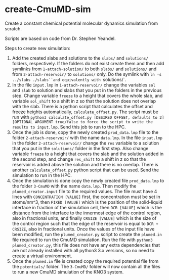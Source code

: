 # create-CmuMD-sim

Create a constant chemical potential molecular dynamics simulation from scratch.

Scripts are based on code from Dr. Stephen Yeandel.

Steps to create new simulation:

1. Add the created slabs and solutions to the `slabs/` and `solutions/` folders, respectively. If the folders do not exist create them and then add symlinks from `1-attach-solution/` to both `slabs/` and `solutions/` and from `2-attach-reservoir/` to `solutions/` only. Do the symlink with `ln -s ../slabs ./slabs``and equivalently with `solutions/`.
2. In the file `input.lmp` in `1-attach-reservoir/` change the variables `sol` and `slab` to solution and slabs that you put in the folders in the previous step. Change variable `freeze` to a height that covers the whole slab, and variable `sol_shift` to a shift in z so that the solution does not overlap with the slab. There is a python script that calculates the offset and freeze heights automatically, `calculate_offset.py`. The script must be run with `python3 calculate_offset.py [DESIRED OFFSET, defaults to 2] [OPTIONAL ARGUMENT true/false to force the script to write the results to input.lmp`. Send this job to run to the HPC.
3. Once the job is done, copy the newly created `prod_data.lmp` file to the folder `2-attach-reservoir/` with the name `data.lmp`. In the file `input.lmp` in the folder `2-attach-reservoir/` change the `res` variable to a solution that you put in the `solutions/` folder in the first step. Also change variable `freeze` to a height that covers the slab and the solution added in the second step, and change `res_shift` to a shift in z so that the reservoir is added above the solution and there is no overlap. There is another `calculate_offset.py` python script that can be used. Send the simulation to run in the HPC.
4. Once the simulation is done copy the newly created file `prod_data.lmp` to the folder `3-CmuMD` with the name `data.lmp`. Then modify the `plumed_creator.input` file to the required values. The file must have 4 lines with `CONCENTRATION [VALUE]` first, the concentration must be set in atoms/nm^3, then `FIXED [VALUE]` which is the position of the solid-liquid interface in fraction of the simulation cell, then `DCR [VALUE]` which is the distance from the interface to the innermost edge of the control region, also in fractional units, and finally `CRSIZE [VALUE]` which is the size of the control region such that the edge of the reservoir is equal to `DCR + CRSIZE`, also in fractional units. Once the values of the input file have been modified, run the `plumed_creator.py` script to create the `plumed.in` file required to run the CmuMD simulation. Run the file with `python3 plumed_creator.py`, this file does not have any extra dependencies that are not already installed with all python3 3.x versions, so no need to create a virtual environment.
5. Once the `plumed.in` file is created copy the required potential file from the `potentials/` folder. The `3-CmuMD/` folder will now contain all the files to run a new CmuMD simulation of the KNO3 system.

